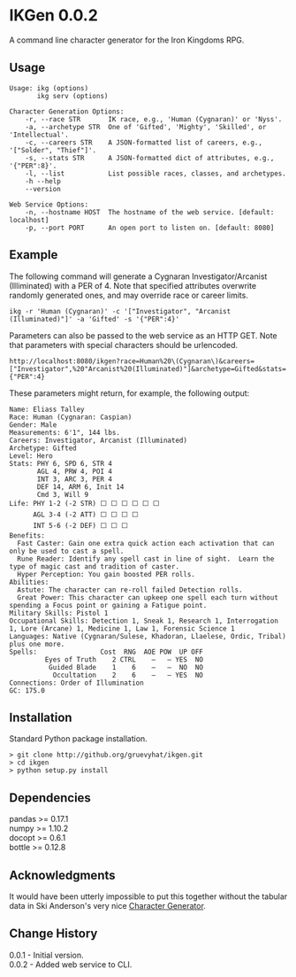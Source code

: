 IKGen 0.0.2
=============

A command line character generator for the Iron Kingdoms RPG. 

Usage
---------------------------

    Usage: ikg (options)
           ikg serv (options)

    Character Generation Options:
        -r, --race STR       IK race, e.g., 'Human (Cygnaran)' or 'Nyss'.
        -a, --archetype STR  One of 'Gifted', 'Mighty', 'Skilled', or 'Intellectual'.
        -c, --careers STR    A JSON-formatted list of careers, e.g., '["Solder", "Thief"]'.
        -s, --stats STR      A JSON-formatted dict of attributes, e.g., '{"PER":8}'.
        -l, --list           List possible races, classes, and archetypes.
        -h --help
        --version

    Web Service Options:
        -n, --hostname HOST  The hostname of the web service. [default: localhost]
        -p, --port PORT      An open port to listen on. [default: 8080]

Example
-------
The following command will generate a Cygnaran Investigator/Arcanist (Illiminated) with a PER of 4. Note that specified attributes overwrite randomly generated ones, and may override race or career limits.

    ikg -r 'Human (Cygnaran)' -c '["Investigator", "Arcanist (Illuminated)"]' -a 'Gifted' -s '{"PER":4}'

Parameters can also be passed to the web service as an HTTP GET. Note that parameters with special characters should be urlencoded.

    http://localhost:8080/ikgen?race=Human%20\(Cygnaran\)&careers=["Investigator",%20"Arcanist%20(Illuminated)"]&archetype=Gifted&stats={"PER":4}

These parameters might return, for example, the following output:
    
    Name: Eliass Talley
    Race: Human (Cygnaran: Caspian)
    Gender: Male
    Measurements: 6'1", 144 lbs.
    Careers: Investigator, Arcanist (Illuminated)
    Archetype: Gifted
    Level: Hero
    Stats: PHY 6, SPD 6, STR 4
           AGL 4, PRW 4, POI 4
           INT 3, ARC 3, PER 4
           DEF 14, ARM 6, Init 14
           Cmd 3, Will 9
    Life: PHY 1-2 (-2 STR) ⬜ ⬜ ⬜ ⬜ ⬜ ⬜
          AGL 3-4 (-2 ATT) ⬜ ⬜ ⬜ ⬜
          INT 5-6 (-2 DEF) ⬜ ⬜ ⬜
    Benefits:
      Fast Caster: Gain one extra quick action each activation that can only be used to cast a spell.
      Rune Reader: Identify any spell cast in line of sight.  Learn the type of magic cast and tradition of caster.
      Hyper Perception: You gain boosted PER rolls.
    Abilities:
      Astute: The character can re-roll failed Detection rolls.
      Great Power: This character can upkeep one spell each turn without spending a Focus point or gaining a Fatigue point.
    Military Skills: Pistol 1
    Occupational Skills: Detection 1, Sneak 1, Research 1, Interrogation 1, Lore (Arcane) 1, Medicine 1, Law 1, Forensic Science 1
    Languages: Native (Cygnaran/Sulese, Khadoran, Llaelese, Ordic, Tribal) plus one more.
    Spells:                Cost  RNG  AOE POW  UP OFF
             Eyes of Truth    2 CTRL    –   – YES  NO
              Guided Blade    1    6    –   –  NO  NO
               Occultation    2    6    –   – YES  NO
    Connections: Order of Illumination
    GC: 175.0

Installation
------------
Standard Python package installation.

    > git clone http://github.org/gruevyhat/ikgen.git
    > cd ikgen
    > python setup.py install

Dependencies
------------
pandas >= 0.17.1  
numpy >= 1.10.2  
docopt >= 0.6.1  
bottle >= 0.12.8  

Acknowledgments
---------------
It would have been utterly impossible to put this together without the tabular data in Ski Anderson's very nice [Character Generator](http://privateerpressforums.com/showthread.php?158365-IKRPG-Generator-Tools).

Change History
--------------
0.0.1 - Initial version.  
0.0.2 - Added web service to CLI.
